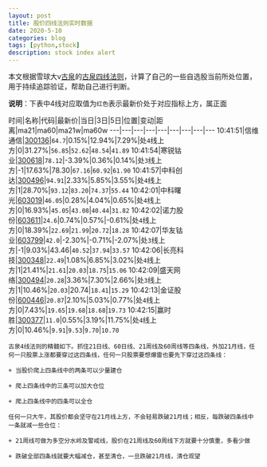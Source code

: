 ```yaml
---
layout: post
title: 股价四线法则实时数据
date: 2020-5-10
categories: blog
tags: [python,stock]
description: stock index alert
---
```



本文根据雪球大v[古泉](https://xueqiu.com/u/7148646888)的[古泉四线法则](https://xueqiu.com/7148646888/130498192)，计算了自己的一些自选股当前所处位置，用于持续追踪验证，帮助自己进行判断。

**说明**：下表中4线对应取值为`红色`表示最新价处于对应指标上方，属正面

时间|名称|代码|最新价|当日|3日|5日|位置|变动|距离|ma21|ma60|ma21w|ma60w
---|---|---|---|---|---|---|---|---
10:41:51|信维通信|[300136](https://xueqiu.com/S/SZ300136)|`64.7`|0.15%|12.94%|7.29%|处`4`线上方|0|31.27%|`56.85`|`52.62`|`48.54`|`41.89`
10:41:54|寒锐钴业|[300618](https://xueqiu.com/S/SZ300618)|`78.12`|-3.39%|0.36%|0.14%|处`3`线上方|-1|17.63%|78.30|`67.16`|`60.92`|`61.90`
10:41:57|中科创达|[300496](https://xueqiu.com/S/SZ300496)|`94.91`|2.33%|5.85%|3.55%|处`4`线上方|1|28.70%|`93.12`|`83.20`|`74.37`|`55.44`
10:42:01|中科曙光|[603019](https://xueqiu.com/S/SH603019)|`46.05`|0.28%|4.04%|0.65%|处`4`线上方|0|16.93%|`45.05`|`43.08`|`40.44`|`31.82`
10:42:02|诺力股份|[603611](https://xueqiu.com/S/SH603611)|`24.6`|0.74%|0.57%|-0.61%|处`4`线上方|0|18.39%|`22.69`|`21.99`|`20.72`|`18.28`
10:42:07|华友钴业|[603799](https://xueqiu.com/S/SH603799)|`42.0`|-2.30%|-0.71%|-2.07%|处`3`线上方|-1|9.03%|43.46|`40.52`|`37.94`|`33.57`
10:42:06|长亮科技|[300348](https://xueqiu.com/S/SZ300348)|`22.49`|1.08%|6.85%|3.02%|处`4`线上方|1|21.41%|`21.61`|`20.03`|`18.75`|`15.06`
10:42:09|盛天网络|[300494](https://xueqiu.com/S/SZ300494)|`20.28`|3.36%|7.30%|2.66%|处`3`线上方|1|10.46%|`20.03`|20.74|`18.41`|`15.29`
10:42:13|金证股份|[600446](https://xueqiu.com/S/SH600446)|`20.87`|2.10%|5.03%|0.77%|处`4`线上方|0|7.43%|`19.65`|`19.68`|`18.68`|`19.73`
10:42:15|赢时胜|[300377](https://xueqiu.com/S/SZ300377)|`11.0`|0.55%|3.19%|11.75%|处`4`线上方|0|10.46%|`9.91`|`9.53`|`9.70`|`10.70`

```
古泉4线法则的精髓如下。抓住21日线、60日线、21周线及60周线等四条线，外加21月线，任何一只股票上涨都要穿过这四条线，任何一只股票要想爆雷也要先下穿过这四条线：

+ 当股价爬上四条线中的两条可以少量建仓

+ 爬上四条线中的三条可以加大仓位

+ 爬上四条线中的四条可以全仓

任何一只大牛，其股价都会坚守在21月线上方，不会轻易跌破21月线；相反，每跌破四条线中一条就减一些仓位：

+ 21周线可做为多空分水岭及警戒线，股价在21周线及60周线下方就要十分慎重，多看少做

+ 跌破全部四条线就要大幅减仓，甚至清仓，一旦跌破21月线，清仓观望
```